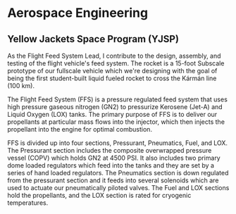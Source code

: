 # Aerospace Engineering

## Yellow Jackets Space Program (YJSP)

As the Flight Feed System Lead, I contribute to the design, assembly, and testing of the flight vehicle's feed system. The rocket is a 15-foot Subscale prototype of our fullscale vehicle which we're designing with the goal of being the first student-built liquid fueled rocket to cross the Kármán line (100 km).

The Flight Feed System (FFS) is a pressure regulated feed system that uses high pressure gaseous nitrogen (GN2) to pressurize Kerosene (Jet-A) and Liquid Oxygen (LOX) tanks. The primary purpose of FFS is to deliver our propellants at particular mass flows into the injector, which then injects the propellant into the engine for optimal combustion. 

FFS is divided up into four sections, Pressurant, Pneumatics, Fuel, and LOX. The Pressurant section includes the composite overwrapped pressure vessel (COPV) which holds GN2 at 4500 PSI. It also includes two primary dome loaded regulators which feed into the tanks and they are set by a series of hand loaded regulators. The Pneumatics section is down regulated from the pressurant section and it feeds into several solenoids which are used to actuate our pneumatically piloted valves. The Fuel and LOX sections hold the propellants, and the LOX section is rated for cryogenic temperatures.
